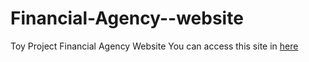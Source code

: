 # Financial-Agency--website
Toy Project Financial Agency Website
You can access this site in [here](https://hohuns.github.io/Finanacial-agency/)
